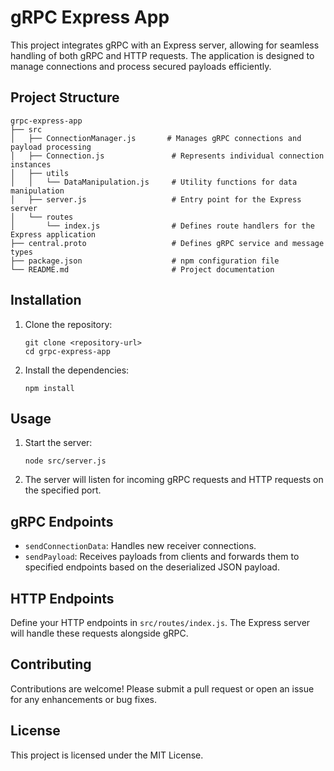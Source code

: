 # gRPC Express App

This project integrates gRPC with an Express server, allowing for seamless handling of both gRPC and HTTP requests. The application is designed to manage connections and process secured payloads efficiently.

## Project Structure

```
grpc-express-app
├── src
│   ├── ConnectionManager.js       # Manages gRPC connections and payload processing
│   ├── Connection.js               # Represents individual connection instances
│   ├── utils
│   │   └── DataManipulation.js     # Utility functions for data manipulation
│   ├── server.js                   # Entry point for the Express server
│   └── routes
│       └── index.js                # Defines route handlers for the Express application
├── central.proto                   # Defines gRPC service and message types
├── package.json                    # npm configuration file
└── README.md                       # Project documentation
```

## Installation

1. Clone the repository:

   ```
   git clone <repository-url>
   cd grpc-express-app
   ```

2. Install the dependencies:
   ```
   npm install
   ```

## Usage

1. Start the server:

   ```
   node src/server.js
   ```

2. The server will listen for incoming gRPC requests and HTTP requests on the specified port.

## gRPC Endpoints

- `sendConnectionData`: Handles new receiver connections.
- `sendPayload`: Receives payloads from clients and forwards them to specified endpoints based on the deserialized JSON payload.

## HTTP Endpoints

Define your HTTP endpoints in `src/routes/index.js`. The Express server will handle these requests alongside gRPC.

## Contributing

Contributions are welcome! Please submit a pull request or open an issue for any enhancements or bug fixes.

## License

This project is licensed under the MIT License.
